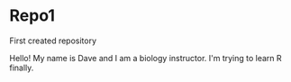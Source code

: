 # Repo1
First created repository

Hello!
My name is Dave and I am a biology instructor.  I'm trying to learn R finally. 

